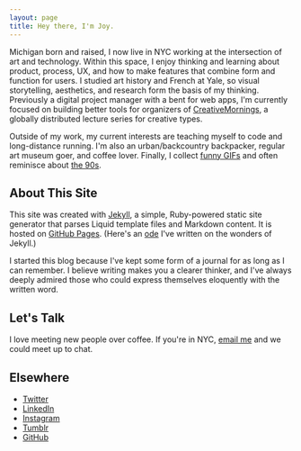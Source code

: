 ```yaml
---
layout: page
title: Hey there, I'm Joy. 
---
```

Michigan born and raised, I now live in NYC working at the intersection of art and technology. Within this space, I enjoy thinking and learning about product, process, UX, and how to make features that combine form and function for users. I studied art history and French at Yale, so visual storytelling, aesthetics, and research form the basis of my thinking. Previously a digital project manager with a bent for web apps, I'm currently focused on building better tools for organizers of <a href="http://creativemornings.com" target="_blank">CreativeMornings</a>, a globally distributed lecture series for creative types. 

Outside of my work, my current interests are teaching myself to code and long-distance running. I'm also an urban/backcountry backpacker, regular art museum goer, and coffee lover. Finally, I collect <a href="http://fernygifs.tumblr.com" target="_blank">funny GIFs</a> and often reminisce about <a href="https://www.youtube.com/watch?v=ryDOy3AosBw&feature=kp" target="_blank">the 90s</a>. 

## About This Site

This site was created with <a href="http://jekyllrb.com" target="_blank">Jekyll</a>, a simple, Ruby-powered static site generator that parses Liquid template files and Markdown content. It is hosted on <a href="http://pages.github.com" target="_blank">GitHub Pages</a>. (Here's an <a href="/2014/07/18/starting-anew-with-jekyll/">ode</a> I've written on the wonders of Jekyll.) 

I started this blog because I've kept some form of a journal for as long as I can remember. I believe writing makes you a clearer thinker, and I've always deeply admired those who could express themselves eloquently with the written word.

## Let's Talk

I love meeting new people over coffee. If you're in NYC, <a href="mailto:chenjoyv@gmail.com" target="_blank">email me</a> and we could meet up to chat. 

## Elsewhere

* <a href="http://twitter.com/chenjoyv" target="_blank">Twitter</a> 
* <a href="http://linkedin.com/in/joyvchen" target="_blank">LinkedIn</a> 
* <a href="http://instagram.com/jeyohwhy" target="_blank">Instagram</a> 
* <a href="http://jeyohwhy.tumblr.com" target="_blank">Tumblr</a> 
* <a href="http://github.com/joyvchen" target="_blank">GitHub</a> 